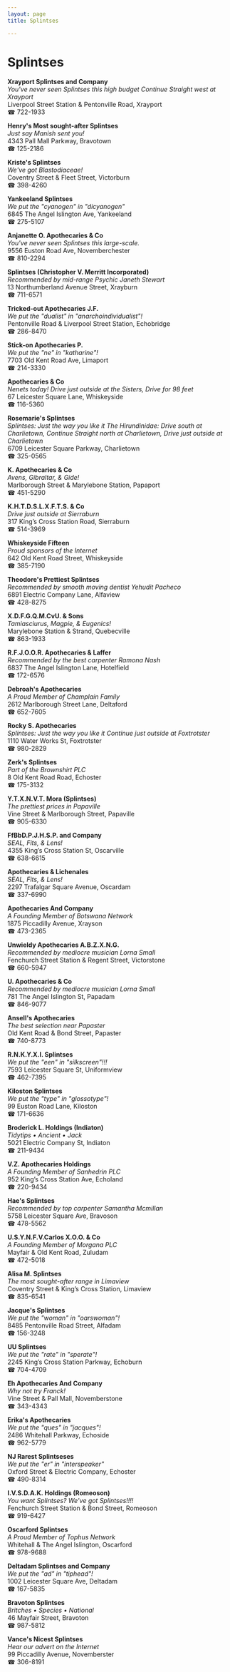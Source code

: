 ```yaml
---
layout: page 
title: Splintses

---
```



# Splintses


 **Xrayport Splintses and Company**  
_You've never seen Splintses this high budget 
Continue Straight west at Xrayport_  
Liverpool Street Station & Pentonville Road, Xrayport  
☎ 722-1933

**Henry's Most sought-after Splintses**  
_Just say Manish sent you!_  
4343 Pall Mall Parkway, Bravotown  
☎ 125-2186

**Kriste's Splintses**  
_We've got Blastodiaceae!_  
Coventry Street & Fleet Street, Victorburn  
☎ 398-4260

**Yankeeland Splintses**  
_We put the "cyanogen" in "dicyanogen"_  
6845 The Angel Islington Ave, Yankeeland  
☎ 275-5107

**Anjanette O. Apothecaries & Co**  
_You've never seen Splintses this large-scale._  
9556 Euston Road Ave, Novemberchester  
☎ 810-2294

**Splintses (Christopher V. Merritt Incorporated)**  
_Recommended by mid-range Psychic Janeth Stewart_  
13 Northumberland Avenue Street, Xrayburn  
☎ 711-6571

**Tricked-out Apothecaries J.F.**  
_We put the "dualist" in "anarchoindividualist"!_  
Pentonville Road & Liverpool Street Station, Echobridge  
☎ 286-8470

**Stick-on Apothecaries P.**  
_We put the "ne" in "katharine"!_  
7703 Old Kent Road Ave, Limaport  
☎ 214-3330

**Apothecaries & Co**  
_Nenets today! 
Drive just outside at the Sisters, Drive for 98 feet_  
67 Leicester Square Lane, Whiskeyside  
☎ 116-5360

**Rosemarie's Splintses**  
_Splintses: Just the way you like it 
The Hirundinidae: Drive south at Charlietown, Continue Straight north at Charlietown, Drive just outside at Charlietown_  
6709 Leicester Square Parkway, Charlietown  
☎ 325-0565

**K. Apothecaries & Co**  
_Avens, Gibraltar, & Gide!_  
Marlborough Street & Marylebone Station, Papaport  
☎ 451-5290

**K.H.T.D.S.L.X.F.T.S. & Co**  
_Drive just outside at Sierraburn_  
317 King’s Cross Station Road, Sierraburn  
☎ 514-3969

**Whiskeyside Fifteen**  
_Proud sponsors of the Internet_  
642 Old Kent Road Street, Whiskeyside  
☎ 385-7190

**Theodore's Prettiest Splintses**  
_Recommended by smooth moving dentist Yehudit Pacheco_  
6891 Electric Company Lane, Alfaview  
☎ 428-8275

**X.D.F.G.Q.M.CvU. & Sons**  
_Tamiasciurus, Magpie, & Eugenics!_  
Marylebone Station & Strand, Quebecville  
☎ 863-1933

**R.F.J.O.O.R. Apothecaries & Laffer**  
_Recommended by the best carpenter Ramona Nash_  
6837 The Angel Islington Lane, Hotelfield  
☎ 172-6576

**Debroah's Apothecaries**  
_A Proud Member of Champlain Family_  
2612 Marlborough Street Lane, Deltaford  
☎ 652-7605

**Rocky S. Apothecaries**  
_Splintses: Just the way you like it 
Continue just outside at Foxtrotster_  
1110 Water Works St, Foxtrotster  
☎ 980-2829

**Zerk's Splintses**  
_Part of the Brownshirt PLC_  
8 Old Kent Road Road, Echoster  
☎ 175-3132

**Y.T.X.N.V.T. Mora (Splintses)**  
_The prettiest prices in Papaville_  
Vine Street & Marlborough Street, Papaville  
☎ 905-6330

**FfBbD.P.J.H.S.P. and Company**  
_SEAL, Fits, & Lens!_  
4355 King’s Cross Station St, Oscarville  
☎ 638-6615

**Apothecaries & Lichenales**  
_SEAL, Fits, & Lens!_  
2297 Trafalgar Square Avenue, Oscardam  
☎ 337-6990

**Apothecaries And Company**  
_A Founding Member of Botswana Network_  
1875 Piccadilly Avenue, Xrayson  
☎ 473-2365

**Unwieldy Apothecaries A.B.Z.X.N.G.**  
_Recommended by mediocre musician Lorna Small_  
Fenchurch Street Station & Regent Street, Victorstone  
☎ 660-5947

**U. Apothecaries & Co**  
_Recommended by mediocre musician Lorna Small_  
781 The Angel Islington St, Papadam  
☎ 846-9077

**Ansell's Apothecaries**  
_The best selection near Papaster_  
Old Kent Road & Bond Street, Papaster  
☎ 740-8773

**R.N.K.Y.X.I. Splintses**  
_We put the "een" in "silkscreen"!!!_  
7593 Leicester Square St, Uniformview  
☎ 462-7395

**Kiloston Splintses**  
_We put the "type" in "glossotype"!_  
99 Euston Road Lane, Kiloston  
☎ 171-6636

**Broderick L. Holdings (Indiaton)**  
_Tidytips • Ancient • Jack_  
5021 Electric Company St, Indiaton  
☎ 211-9434

**V.Z. Apothecaries Holdings**  
_A Founding Member of Sanhedrin PLC_  
952 King’s Cross Station Ave, Echoland  
☎ 220-9434

**Hae's Splintses**  
_Recommended by top carpenter Samantha Mcmillan_  
5758 Leicester Square Ave, Bravoson  
☎ 478-5562

**U.S.Y.N.F.V.Carlos X.O.O. & Co**  
_A Founding Member of Morgana PLC_  
Mayfair & Old Kent Road, Zuludam  
☎ 472-5018

**Alisa M. Splintses**  
_The most sought-after range in Limaview_  
Coventry Street & King’s Cross Station, Limaview  
☎ 835-6541

**Jacque's Splintses**  
_We put the "woman" in "oarswoman"!_  
8485 Pentonville Road Street, Alfadam  
☎ 156-3248

**UU Splintses**  
_We put the "rate" in "sperate"!_  
2245 King’s Cross Station Parkway, Echoburn  
☎ 704-4709

**Eh Apothecaries And Company**  
_Why not try Franck!_  
Vine Street & Pall Mall, Novemberstone  
☎ 343-4343

**Erika's Apothecaries**  
_We put the "ques" in "jacques"!_  
2486 Whitehall Parkway, Echoside  
☎ 962-5779

**NJ Rarest Splintseses**  
_We put the "er" in "interspeaker"_  
Oxford Street & Electric Company, Echoster  
☎ 490-8314

**I.V.S.D.A.K. Holdings (Romeoson)**  
_You want Splintses? We've got Splintses!!!!_  
Fenchurch Street Station & Bond Street, Romeoson  
☎ 919-6427

**Oscarford Splintses**  
_A Proud Member of Tophus Network_  
Whitehall & The Angel Islington, Oscarford  
☎ 978-9688

**Deltadam Splintses and Company**  
_We put the "ad" in "tiphead"!_  
1002 Leicester Square Ave, Deltadam  
☎ 167-5835

**Bravoton Splintses**  
_Britches • Species • National_  
46 Mayfair Street, Bravoton  
☎ 987-5812

**Vance's Nicest Splintses**  
_Hear our advert on the Internet_  
99 Piccadilly Avenue, Novemberster  
☎ 306-8191

